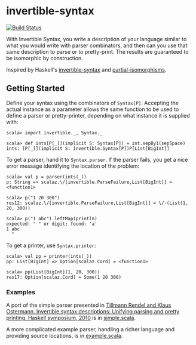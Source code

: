 # invertible-syntax

[![Build Status](https://travis-ci.org/mossprescott/invertible-syntax.svg)](https://travis-ci.org/mossprescott/invertible-syntax)

With Invertible Syntax, you write a description of your language similar to what you would write with parser combinators, and then can you use that same description to parse or to pretty-print. The results are guaranteed to be isomorphic by construction.

Inspired by Haskell's [invertible-syntax](http://hackage.haskell.org/package/invertible-syntax) and [partial-isomorphisms](http://hackage.haskell.org/package/partial-isomorphisms).

## Getting Started

Define your syntax using the combinators of `Syntax[P]`. Accepting the actual instance as a parameter allows the same function to be used to define a parser or pretty-printer, depending on what instance it is supplied with:

```
scala> import invertible._, Syntax._

scala> def ints[P[_]](implicit S: Syntax[P]) = int.sepBy1(sepSpace)
ints: [P[_]](implicit S: invertible.Syntax[P])P[List[BigInt]]

```

To get a parser, hand it to `Syntax.parser`. If the parser fails, you get a nice error message identifying the location of the problem:

```
scala> val p = parser(ints(_))
p: String => scalaz.\/[invertible.ParseFailure,List[BigInt]] = <function1>

scala> p("1 20 300")
res12: scalaz.\/[invertible.ParseFailure,List[BigInt]] = \/-(List(1, 20, 300))

scala> p("1 abc").leftMap(println)
expected: " " or digit; found: 'a'
1 abc
  ^
```

To get a printer, use `Syntax.printer`:

```
scala> val pp = printer(ints(_))
pp: List[BigInt] => Option[scalaz.Cord] = <function1>

scala> pp(List[BigInt](1, 20, 300))
res17: Option[scalaz.Cord] = Some(1 20 300)
```

### Examples

A port of the simple parser presented in [Tillmann Rendel and Klaus Ostermann. Invertible syntax descriptions: Unifying parsing and pretty printing. Haskell symposium, 2010](http://www.informatik.uni-marburg.de/~rendel/unparse/) is in [simple.scala](src/test/scala/invertible/simple.scala).

A more complicated example parser, handling a richer language and providing source locations, is in [example.scala](src/test/scala/invertible/example.scala).
